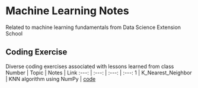 # Machine Learning Notes
Related to machine learning fundamentals from Data Science Extension School


## Coding Exercise
Diverse coding exercises associated with lessons learned from class <br />
Number | Topic | Notes | Link
:---: | :---: | :---: | :---:
1 | K_Nearest_Neighbor | KNN algorithm using NumPy | [code](https://github.com/jbaeckn/machine-learning-notes/blob/master/coding_exercise/K_nearest_neighbor_algorithm.ipynb)
